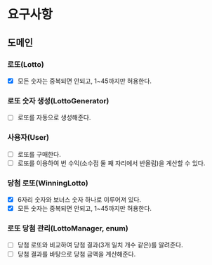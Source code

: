 # 요구사항

## 도메인

### 로또(Lotto)
- [x] 모든 숫자는 중복되면 안되고, 1~45까지만 허용한다.

### 로또 숫자 생성(LottoGenerator)
 - [ ] 로또를 자동으로 생성해준다.

### 사용자(User)
 - [ ] 로또를 구매한다.
 - [ ] 로또를 이용하여 번 수익(소수점 둘 째 자리에서 반올림)을 계산할 수 있다.

### 당첨 로또(WinningLotto)
 - [x] 6자리 숫자와 보너스 숫자 하나로 이루어져 있다.
 - [x] 모든 숫자는 중복되면 안되고, 1~45까지만 허용한다.

### 로또 당첨 관리(LottoManager, enum)
 - [ ] 당첨 로또와 비교하여 당첨 결과(3개 일치 개수 같은)를 알려준다.
 - [ ] 당첨 결과를 바탕으로 당첨 금액을 계산해준다.